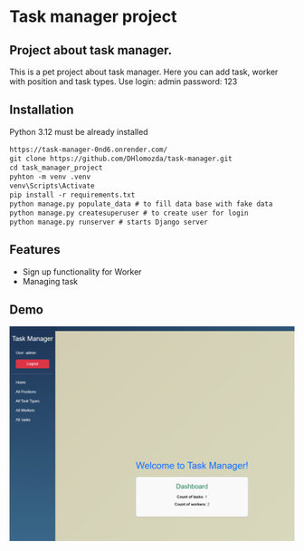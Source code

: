 # Task manager project

## Project about task manager. 
This is a pet project about task manager. Here you can add task, worker with position and task types.
Use login: admin password: 123

## Installation
Python 3.12 must be already installed

```shell
https://task-manager-0nd6.onrender.com/
git clone https://github.com/DHlomozda/task-manager.git
cd task_manager_project
pyhton -m venv .venv
venv\Scripts\Activate
pip install -r requirements.txt
python manage.py populate_data # to fill data base with fake data
python manage.py createsuperuser # to create user for login
python manage.py runserver # starts Django server
```

## Features
* Sign up functionality for Worker
* Managing task

## Demo
![Website Interface](demo.png)
